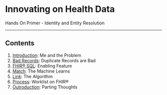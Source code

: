<!-- .slide: data-background="#000" -->

<!-- .slide: data-background-transition="slide" data-background="{{asset_folder}}/background.png" -->

# Innovating on Health Data <!-- .element: class="r-fit-text" -->

Hands On Primer -  Identity and Entity Resolution <!-- .element: class="r-fit-text" -->

---

## Contents

1. [Introduction](#/02_intro): Me and the Problem
2. [Bad Records](#/03_badrecords): Duplicate Records are Bad
3. [FHIR® SQL](#/04_fhirsql): Enabling Feature
4. [Match](#/05_match): The Machine Learns
5. [Link](#/06_link): The Algorithm
6. [Process](#/07_process): Worklist on FHIR®
7. [Outroduction](#/08_outro): Parting Thoughts